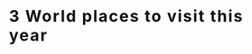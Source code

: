 ---
---

<style type="text/css">

.wrapper_modificado {
  position: absolute;
  bottom: 110%;
  left: 100%;
  width: 300px;
  height: 500px;
  perspective: 900px;
}

.contenedor {
  position: absolute;
  width: 100%;
  height: 100%;
  transition: .5s all ease;
  transform: rotateX(60deg) scale(0.7);
  perspective: 900px;
  box-shadow: 0px 20px 50px #555;
  animation: entry 1s linear 1;
}

#color-fill {
    fill: #11517d;
}

#c0 {
  position: absolute;
  width: 100%;
  height: 100%;
  background: linear-gradient(to bottom, #59476f 30%, #7b88d1 100%);
  z-index: 300;
  box-shadow: 0px 20px 100px #555;
}

#c1 {
  background: linear-gradient(to bottom, #59476f 30%, #7b88d1 100%);
  box-shadow: 0px 20px 100px #555;
  left: 100%;
  z-index: 0;
}

#c2 {
  left: -100%;
  z-index: 0;
  background: linear-gradient(to bottom, #59476f 30%, #7b88d1 100%);
  box-shadow: 0px 20px 100px #555;
}

.contenedor:hover {
  cursor: pointer;
  transform: rotate(0deg) scale(1) translateY(10px);
  transition: .5s all ease;
  z-index: 400;
}

.image {
  position: absolute;
  top: 0%;
  left: 0%;
  width: 100%;
  height: 45%;
  background: linear-gradient(to top, #eba65b 30%, #d99267 100%);
}

#i1 {
  background: linear-gradient(to top, #686870d1 0%, #9c9ca6d1 120%);
}

#i2 {
  background: linear-gradient(to top, #686870d1 0%, #9c9ca6d1 120%);

}

span {
  position: absolute;
  top: 0%;
  left: 55%;
  border-radius: 100%;
  background-color: #fff;
  z-index: 10;
}



.story {
  position: absolute;
  top: 45%;
  left: 0%;
  height: 55%;
  width: 100%;
  background: linear-gradient(to bottom, #eba65b 0%, #d99267 40%);
  z-index: 30;
}

#s1 {
  background: linear-gradient(to top, #686870d1 0%, #9c9ca6d1 120%);
}

#s2 {
  background: linear-gradient(to top, #686870d1 0%, #9c9ca6d1 120%);
}

.info {
  position: absolute;
  top: 10%;
}

h4 {
  color: #111;
  position: fixed;
  top: 70%;
  left: 0%;
  letter-spacing: 2px;
  z-index: 30;
}

h1 {
  color: #111;
  position: fixed;
  top: 20%;
  left: 50%;
  letter-spacing: 2px;
}

.page {
  position: absolute;
  top: 80%;
  width: 100%;
  left: 0%;
  height: 20%;
  z-index: 30;
}

@keyframes simple {
  50% {
    transform: translateX(10px);
    opacity: 0.5;
  }
  100% {
    transform: translateX(10px);
    opacity: 0;
  }
}

@keyframes simple1 {
  50% {
    transform: translateX(-10px);
    opacity: 0.5;
  }
  100% {
    transform: translateX(-10px);
    opacity: 0;
  }
}

@keyframes entry {
  0% {
    top: -20%;
    opacity: 0.1;
  }
  100% {
    top: 0%;
  }
}

</style>

<html>
<body>
<h1> 3 World places to visit this year</h1>
<div class="wrapper_modificado">
    <div class="contenedor" id="c0">
        <div class="image" id="i1">
            <a href = "https://ainsuasty.com/posts/">
              <svg id="color-fill" xmlns="http://www.w3.org/2000/svg" version="1.1" width="100%" height="300" xmlns:xlink="http://www.w3.org/1999/xlink">
              <polygon class="hex" points="300,100 300,240 0,240 0,100 155,0 155,0"></polygon>
              <text x="150" y="170" font-size="60" text-anchor="middle" fill="white">Blog</text>
              </svg>
            </a>
        </div>
        <div class="story" id="s2">
            <div class="info">
                <h3>  Blogging is fun</h3>
                <p>  R posts related to programming, shiny, data bases, among others. </p>
            </div>
        </div>
    </div>
    <div class="contenedor" id="c1">
        <div class="image" id="i1">
            <a href = "https://ainsuasty.com/projects/">
              <svg id="color-fill" xmlns="http://www.w3.org/2000/svg" version="1.1" width="100%" height="300" xmlns:xlink="http://www.w3.org/1999/xlink">
              <polygon class="hex" points="300,100 300,240 0,240 0,100 155,0 155,0"></polygon>
              <text x="150" y="170" font-size="60" text-anchor="middle" fill="white">Projects</text>
              </svg>
            </a>
        </div>
        <div class="story" id="s2">
            <div class="info">
                <h3> Projects </h3>
                <p>R Company projects where I have been involved. </p>
            </div>
        </div>
    </div>
    <div class="contenedor" id="c2">
        <div class="image" id="i1">
            <a href = "https://ainsuasty.com/shiny/">
              <svg id="color-fill" xmlns="http://www.w3.org/2000/svg" version="1.1" width="100%" height="300" xmlns:xlink="http://www.w3.org/1999/xlink">
              <polygon class="hex" points="300,100 300,240 0,240 0,100 155,0 155,0"></polygon>
              <text x="150" y="170" font-size="60" text-anchor="middle" fill="white">Shiny</text>
              </svg>
            </a>
        </div>
        <div class="story" id="s2">
            <div class="info">
                <h3> Shiny portfolio </h3>
                <p> Apps developed in shiny: Mastering shiny and learning polish, soon more... </p>
            </div>
        </div>
    </div>
</div>
</body>
</html>
